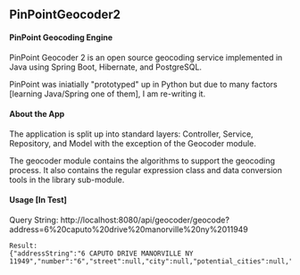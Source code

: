 <h2>PinPointGeocoder2</h2>
<h4>PinPoint Geocoding Engine</h4>
PinPoint Geocoder 2 is an open source geocoding service implemented in Java using Spring Boot, Hibernate, and PostgreSQL.

PinPoint was iniatially "prototyped" up in Python but due to many factors [learning Java/Spring one of them], I am re-writing it.

<h4>About the App</h4>
The application is split up into standard layers: Controller, Service, Repository, and Model with the exception of the Geocoder module.

The geocoder module contains the algorithms to support the geocoding process. It also contains the regular expression class and data conversion tools in the library sub-module. 

<h4>Usage [In Test] </h4>
    Query String:
    http://localhost:8080/api/geocoder/geocode?address=6%20caputo%20drive%20manorville%20ny%2011949
    
    Result:
    {"addressString":"6 CAPUTO DRIVE MANORVILLE NY 11949","number":"6","street":null,"city":null,"potential_cities":null,"state":"NY","zip":"11949"}
